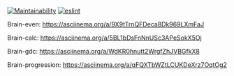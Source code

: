 [![Maintainability](https://api.codeclimate.com/v1/badges/a99a88d28ad37a79dbf6/maintainability)](https://codeclimate.com/github/codeclimate/codeclimate/maintainability)
[![eslint](https://github.com/d-mitrofanov/frontend-project-lvl1/workflows/eslint/badge.svg)](https://github.com/d-mitrofanov/frontend-project-lvl1/actions)

Brain-even: https://asciinema.org/a/9X9tTrnQFDeca8Dk969LXmFaJ

Brain-calc: https://asciinema.org/a/5BL1bDsFnNnUSc3APeSokX5Oj

Brain-gdc: https://asciinema.org/a/WdKR0hnutt2WrgfZhJVBGfkX8

Brain-progression: https://asciinema.org/a/qFQXTbWZtLCUKDeXrz7OqtOg2
